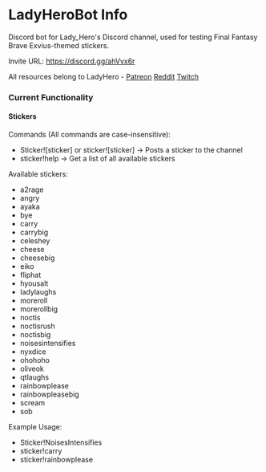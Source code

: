 # LadyHeroBot Info

Discord bot for Lady_Hero's Discord channel, used for testing Final Fantasy Brave Exvius-themed stickers.

Invite URL: https://discord.gg/ahVvx6r

All resources belong to LadyHero - [Patreon](https://www.patreon.com/ladyhero) [Reddit](https://www.reddit.com/user/lady_hero) [Twitch](https://www.twitch.tv/ladyxhero)

### Current Functionality

#### Stickers

Commands (All commands are case-insensitive):

- Sticker![sticker] or sticker![sticker] → Posts a sticker to the channel
- sticker!help → Get a list of all available stickers

Available stickers:

- a2rage
- angry
- ayaka
- bye
- carry
- carrybig
- celeshey
- cheese
- cheesebig
- eiko
- fliphat
- hyousalt
- ladylaughs
- moreroll
- morerollbig
- noctis
- noctisrush
- noctisbig
- noisesintensifies
- nyxdice
- ohohoho
- oliveok
- qtlaughs
- rainbowplease
- rainbowpleasebig
- scream
- sob

Example Usage:

- Sticker!NoisesIntensifies
- sticker!carry
- sticker!rainbowplease
